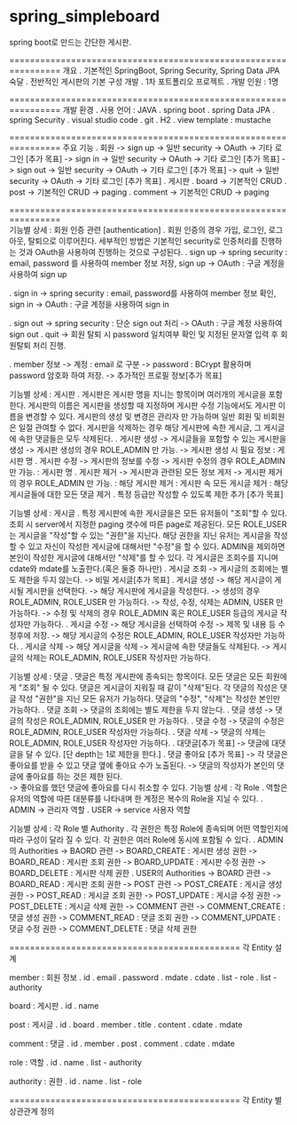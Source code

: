 # spring_simpleboard
spring boot로 만드는 간단한 게시판.

================================================================
개요
 . 기본적인 SpringBoot, Spring Security, Spring Data JPA 숙달
 . 전반적인 게시판의 기본 구성 개발
 . 1차 포트폴리오 프로젝트
 . 개발 인원 : 1명

================================================================
개발 환경
 . 사용 언어 : JAVA
 . spring boot 
 . spring Data JPA
 . spring Security
 . visual studio code
 . git
 . H2
 . view template : mustache

================================================================
주요 기능
 . 회원
  -> sign up
   -> 일반 security
   -> OAuth
   -> 기타 로그인 [추가 목표]
  -> sign in
   -> 일반 security
   -> OAuth
   -> 기타 로그인 [추가 목표]
  -> sign out
   -> 일반 security
   -> OAuth
   -> 기타 로그인 [추가 목표]
  -> quit 
   -> 일반 security
   -> OAuth
   -> 기타 로그인 [추가 목표]
 . 게시판
 . board
  -> 기본적인 CRUD
 . post
  -> 기본적인 CRUD
  -> paging
 . comment
  -> 기본적인 CRUD
  -> paging

================================================================  
기능별 상세 : 회원 인증 관련 [authentication]
. 회원 인증의 경우 가입, 로그인, 로그아웃, 탈퇴으로 이루어진다.
세부적인 방법은 기본적인 security로 인증처리를 진행하는 것과 OAuth을 사용하여 진행하는 것으로 구성된다.
 . sign up
  -> spring security
  : email, password 를 사용하여 member 정보 저장, sign up 
  -> OAuth
  : 구글 계정을 사용하여 sign up
  
 . sign in
  -> spring security
  : email, password를 사용하여 member 정보 확인, sign in
  -> OAuth
  : 구글 계정을 사용하여 sign in
  
 . sign out
  -> spring security
  : 단순 sign out 처리
  -> OAuth
  : 구글 계정 사용하여 sign out
 . quit
  -> 회원 탈퇴 시 password 일치여부 확인 및 지정된 문자열 입력 후 회원탈퇴 처리 진행.
 
 . member 정보
  -> 계정 : email 로 구분
  -> password : BCrypt 활용하며 password 암호화 하여 저장.
  -> 추가적인 프로필 정보[추가 목표]


기능별 상세 : 게시판
. 게시판은 게시판 명을 지니는 항목이며 여러개의 게시글을 포함한다.
게시판의 이름은 게시판을 생성할 때 지정하며 게시판 수정 기능에서도 게시판 이름을 변경할 수 있다.
게시판의 생성 및 변경은 관리자 만 가능하며 일반 회원 및 비회원은 일절 관여할 수 없다.
게시판을 삭제하는 경우 해당 게시판에 속한 게시글, 그 게시글에 속한 댓글들은 모두 삭제된다.
 . 게시판 생성
  -> 게시글들을 포함할 수 있는 게시판을 생성
   -> 게시판 생성의 경우 ROLE_ADMIN 만 가능.
  -> 게시판 생성 시 필요 정보
  : 게시판 명
 . 게시판 수정
  -> 게시판의 정보를 수정
   -> 게시판 수정의 경우 ROLE_ADMIN 만 가능.
  : 게시판 명
 . 게시판 제거
  -> 게시판과 관련된 모든 정보 게저
   -> 게시판 제거의 경우 ROLE_ADMIN 만 가능.
  : 해당 게시판 제거
  : 게시판 속 모든 게시글 제거
  : 해당 게시글들에 대한 모든 댓글 제거
 . 특정 등급만 작성할 수 있도록 제한 추가 [추가 목표]
  
기능별 상세 : 게시글
. 특정 게시판에 속한 게시글을은 모든 유저들이 "조회"할 수 있다.
조회 시 server에서 지정한 paging 갯수에 따른 page로 제공된다.
모든 ROLE_USER는 게시글을 "작성"할 수 있는 "권한"을 지닌다.
해당 권한을 지닌 유저는 게시글을 작성할 수 있고 자신이 작성한 게시글에 대해서만 "수정"을 할 수 있다.
ADMIN을 제외하면 본인이 작성한 게시글에 대해서만 "삭제"를 할 수 있다.
각 게시글은 조회수를 지니며 cdate와 mdate를 노출한다.(혹은 둘중 하나만)
 . 게시글 조회
  -> 게시글의 조회에는 별도 제한을 두지 않는다.
   -> 비밀 게시글[추가 목표]
 . 게시글 생성
  -> 해당 게시글이 게시될 게시판을 선택한다.
  -> 해당 게시판에 게시글을 작성한다.
   -> 생성의 경우 ROLE_ADMIN, ROLE_USER 만 가능하다.
  -> 작성, 수정, 삭제는 ADMIN, USER 만 가능하다.
   -> 수정 및 삭제의 경우 ROLE_ADMIN 혹은 ROLE_USER 등급의 게시글 작성자만 가능하다.
 . 게시글 수정
  -> 해당 게시글을 선택하여 수정
   -> 제목 및 내용 등 수정후에 저장.
  -> 해당 게시글의 수정은 ROLE_ADMIN, ROLE_USER 작성자만 가능하다.
 . 게시글 삭제
  -> 해당 게시글을 삭제
   -> 게시글에 속한 댓글들도 삭제된다.
   -> 게시글의 삭제는 ROLE_ADMIN, ROLE_USER 작성자만 가능하다.

기능별 상세 : 댓글
. 댓글은 특정 게시판에 종속되는 항목이다.
모든 댓글은 모든 회원에게 "조회" 될 수 있다.
댓글은 게시글이 지워질 때 같이 "삭제"된다.
각 댓글의 작성은 댓글 작성 "권한"을 지닌 모든 유저가 가능하다.
댓글의 "수정", "삭제"는 작성한 본인만 가능하다.
 . 댓글 조회
  -> 댓글의 조회에는 별도 제한을 두지 않는다.
 . 댓글 생성
  -> 댓글의 작성은 ROLE_ADMIN, ROLE_USER 만 가능하다.
 . 댓글 수정
  -> 댓글의 수정은 ROLE_ADMIN, ROLE_USER 작성자만 가능하다.
 . 댓글 삭제
  -> 댓글의 삭제는 ROLE_ADMIN, ROLE_USER 작성자만 가능하다.
 . 대댓글[추가 목표]
  -> 댓글에 대댓글을 달 수 있다. [단 depth는 1로 제한을 한다.]
 . 댓글 좋아요 [추가 목표]
  -> 각 댓글은 좋아요를 받을 수 있고 댓글 옆에 좋아요 수가 노출된다.
  -> 댓글의 작성자가 본인의 댓글에 좋아요를 하는 것은 제한 된다.  
  -> 좋아요를 했던 댓글에 좋아요를 다시 취소할 수 있다.
기능별 상세 : 각 Role
. 역할은 유저의 역할에 따른 대분류를 나타내며 한 계정은 복수의 Role을 지닐 수 있다.
 . ADMIN
  -> 관리자 역할
 . USER
  -> service 사용자 역할
  
기능별 상세 : 각 Role 별 Authority
. 각 권한은 특정 Role에 종속되며 어떤 역할인지에 따라 구성이 달라 질 수 있다.
각 권한은 여러 Role에 동시에 포함될 수 있다.
 . ADMIN의 Authorities
  -> BAORD 관련
    -> BOARD_CREATE : 게시판 생성 권한
    -> BOARD_READ : 게시판 조회 권한
    -> BOARD_UPDATE : 게시판 수정 권한
    -> BOARD_DELETE : 게시판 삭제 권한
 . USER의 Authorities
  -> BOARD 관련
    -> BOARD_READ : 게시판 조회 권한
  -> POST 관련
    -> POST_CREATE : 게시글 생성 권한
    -> POST_READ : 게시글 조회 권한
    -> POST_UPDATE : 게시글 수정 권한
    -> POST_DELETE : 게시글 삭제 권한
  -> COMMENT 관련
    -> COMMENT_CREATE : 댓글 생성 권한
    -> COMMENT_READ : 댓글 조회 권한
    -> COMMENT_UPDATE : 댓글 수정 권한
    -> COMMENT_DELETE : 댓글 삭제 권한

=============================================
각 Entity 설계

member : 회원 정보
 . id
 . email
 . password
 . mdate
 . cdate
 . list - role
 . list - authority
 
board : 게시판
 . id
 . name
 
post : 게시글
 . id
 . board
 . member
 . title
 . content
 . cdate
 . mdate

comment : 댓글
 . id
 . member
 . post
 . comment
 . cdate
 . mdate
 
role : 역할
 . id
 . name
 . list - authority
 
authority : 권한
 . id
 . name
 . list - role

=============================================
각 Entity 별 상관관계 정의
